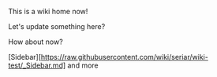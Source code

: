 This is a wiki home now!

Let's update something here?

How about now?

[Sidebar][https://raw.githubusercontent.com/wiki/seriar/wiki-test/_Sidebar.md]
and more
